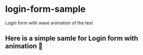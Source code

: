 # login-form-sample
Login form with wave animation of the text 


## Here is a simple samle for Login form with animation 🧡
